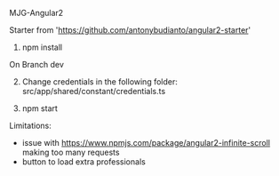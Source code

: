 MJG-Angular2

Starter from 'https://github.com/antonybudianto/angular2-starter'

1) npm install

On Branch dev

2) Change credentials in the following folder: src/app/shared/constant/credentials.ts

2) npm start


Limitations:  
- issue with https://www.npmjs.com/package/angular2-infinite-scroll making too many requests
- button to load extra professionals
